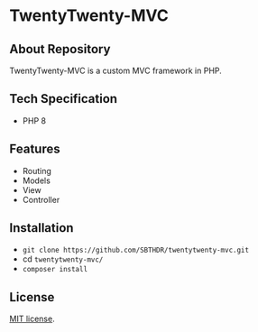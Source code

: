 # TwentyTwenty-MVC

## About Repository

TwentyTwenty-MVC is a custom MVC framework in PHP.

## Tech Specification

- PHP 8

## Features

- Routing
- Models
- View
- Controller

## Installation

- `git clone https://github.com/SBTHDR/twentytwenty-mvc.git`
- cd `twentytwenty-mvc/`
- `composer install`

## License

[MIT license](https://opensource.org/licenses/MIT).